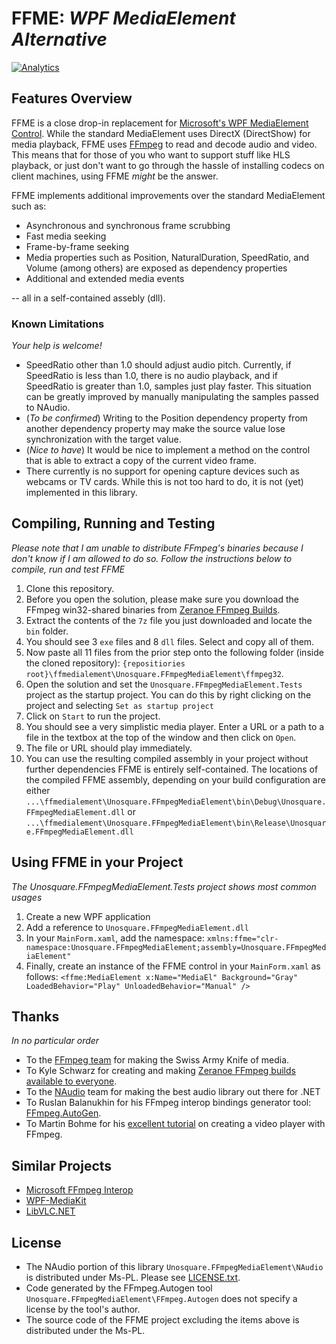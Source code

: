 # FFME: *WPF MediaElement Alternative*
[![Analytics](https://ga-beacon.appspot.com/UA-8535255-2/unosquare/ffmediaelement/)](https://github.com/igrigorik/ga-beacon)

## Features Overview
FFME is a close drop-in replacement for <a href="https://msdn.microsoft.com/en-us/library/system.windows.controls.mediaelement(v=vs.110).aspx">Microsoft's WPF MediaElement Control</a>. While the standard MediaElement uses DirectX (DirectShow) for media playback, FFME uses <a href="http://ffmpeg.org/">FFmpeg</a> to read and decode audio and video. This means that for those of you who want to support stuff like HLS playback, or just don't want to go through the hassle of installing codecs on client machines, using FFME *might* be the answer. 

FFME implements additional improvements over the standard MediaElement such as:
- Asynchronous and synchronous frame scrubbing
- Fast media seeking
- Frame-by-frame seeking
- Media properties such as Position, NaturalDuration, SpeedRatio, and Volume (among others) are exposed as dependency properties
- Additional and extended media events 

-- all in a self-contained assebly (dll).

### Known Limitations
*Your help is welcome!*

- SpeedRatio other than 1.0 should adjust audio pitch. Currently, if SpeedRatio is less than 1.0, there is no audio playback, and if SpeedRatio is greater than 1.0, samples just play faster. This situation can be greatly improved by manually manipulating the samples passed to NAudio.
- (*To be confirmed*) Writing to the Position dependency property from another dependency property may make the source value lose synchronization with the target value.
- (*Nice to have*) It would be nice to implement a method on the control that is able to extract a copy of the current video frame.
- There currently is no support for opening capture devices such as webcams or TV cards. While this is not too hard to do, it is not (yet) implemented in this library.

## Compiling, Running and Testing
*Please note that I am unable to distribute FFmpeg's binaries because I don't know if I am allowed to do so. Follow the instructions below to compile, run and test FFME*

1. Clone this repository.
2. Before you open the solution, please make sure you download the FFmpeg win32-shared binaries from <a href="http://ffmpeg.zeranoe.com/builds/win32/shared/ffmpeg-2.8.2-win32-shared.7z">Zeranoe FFmpeg Builds</a>.
3. Extract the contents of the <code>7z</code> file you just downloaded and locate the <code>bin</code> folder.
4. You should see 3 <code>exe</code> files and 8 <code>dll</code> files. Select and copy all of them.
5. Now paste all 11 files from the prior step onto the following folder (inside the cloned repository): <code>{repositiories root}\ffmedialement\Unosquare.FFmpegMediaElement\ffmpeg32</code>.
6. Open the solution and set the <code>Unosquare.FFmpegMediaElement.Tests</code> project as the startup project. You can do this by right clicking on the project and selecting <code>Set as startup project</code>
7. Click on <code>Start</code> to run the project.
8. You should see a very simplistic media player. Enter a URL or a path to a file in the textbox at the top of the window and then click on <code>Open</code>.
9. The file or URL should play immediately.
10. You can use the resulting compiled assembly in your project without further dependencies FFME is entirely self-contained. The locations of the compiled FFME assembly, depending on your build configuration are either <code>...\ffmedialement\Unosquare.FFmpegMediaElement\bin\Debug\Unosquare.FFmpegMediaElement.dll</code> or <code>...\ffmedialement\Unosquare.FFmpegMediaElement\bin\Release\Unosquare.FFmpegMediaElement.dll</code>

## Using FFME in your Project
*The Unosquare.FFmpegMediaElement.Tests project shows most common usages*

1. Create a new WPF application
2. Add a reference to <code>Unosquare.FFmpegMediaElement.dll</code>
3. In your <code>MainForm.xaml</code>, add the namespace: <code>xmlns:ffme="clr-namespace:Unosquare.FFmpegMediaElement;assembly=Unosquare.FFmpegMediaElement"</code>
4. Finally, create an instance of the FFME control in your <code>MainForm.xaml</code> as follows: `<ffme:MediaElement x:Name="MediaEl" Background="Gray" LoadedBehavior="Play" UnloadedBehavior="Manual" />`

## Thanks
*In no particular order*

- To the <a href="http://ffmpeg.org/">FFmpeg team</a> for making the Swiss Army Knife of media.
- To Kyle Schwarz for creating and making <a href="http://ffmpeg.zeranoe.com/builds/">Zeranoe FFmpeg builds available to everyone</a>.
- To the <a href="https://github.com/naudio/NAudio">NAudio</a> team for making the best audio library out there for .NET
- To Ruslan Balanukhin for his FFmpeg interop bindings generator tool: <a href="https://github.com/Ruslan-B/FFmpeg.AutoGen">FFmpeg.AutoGen</a>.
- To Martin Bohme for his <a href="http://dranger.com/ffmpeg/">excellent tutorial</a> on creating a video player with FFmpeg.

## Similar Projects
- <a href="https://github.com/Microsoft/FFmpegInterop">Microsoft FFmpeg Interop</a>
- <a href="https://github.com/Sascha-L/WPF-MediaKit">WPF-MediaKit</a>
- <a href="https://libvlcnet.codeplex.com/">LibVLC.NET</a>

## License
- The NAudio portion of this library <code>Unosquare.FFmpegMediaElement\NAudio</code> is distributed under Ms-PL. Please see <a href="https://github.com/unosquare/ffmedialement/blob/master/Unosquare.FFmpegMediaElement/NAudio/LICENSE.txt">LICENSE.txt</a>.
- Code generated by the FFmpeg.Autogen tool <code>Unosquare.FFmpegMediaElement\FFmpeg.Autogen</code> does not specify a license by the tool's author.
- The source code of the FFME project excluding the items above is distributed under the Ms-PL.
